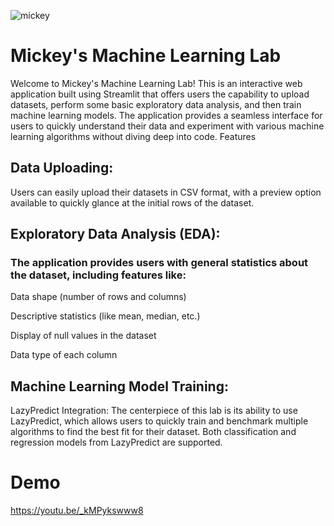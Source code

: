 ![mickey](https://github.com/marcusdjr/disney/assets/31329300/939b9f94-8c8a-46f7-8bf5-463783e79fd4)

# Mickey's Machine Learning Lab

Welcome to Mickey's Machine Learning Lab! This is an interactive web application built using Streamlit that offers users the capability to upload datasets, perform some basic exploratory data analysis, and then train machine learning models. The application provides a seamless interface for users to quickly understand their data and experiment with various machine learning algorithms without diving deep into code.
Features

## Data Uploading:
Users can easily upload their datasets in CSV format, with a preview option available to quickly glance at the initial rows of the dataset.

## Exploratory Data Analysis (EDA):
### The application provides users with general statistics about the dataset, including features like:
Data shape (number of rows and columns)

Descriptive statistics (like mean, median, etc.)

Display of null values in the dataset

Data type of each column

## Machine Learning Model Training:
LazyPredict Integration: The centerpiece of this lab is its ability to use LazyPredict, which allows users to quickly train and benchmark multiple algorithms to find the best fit for their dataset. Both classification and regression models from LazyPredict are supported.
        

# Demo
https://youtu.be/_kMPykswww8
